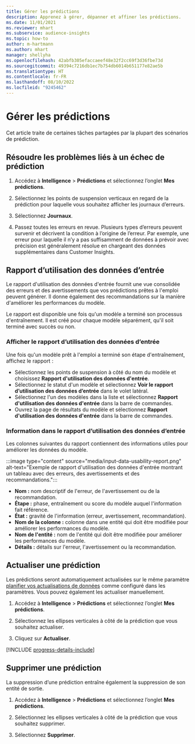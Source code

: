 ```yaml
---
title: Gérer les prédictions
description: Apprenez à gérer, dépanner et affiner les prédictions.
ms.date: 11/01/2021
ms.reviewer: mhart
ms.subservice: audience-insights
ms.topic: how-to
author: m-hartmann
ms.author: mhart
manager: shellyha
ms.openlocfilehash: 42abfb305efaccaeef48e32f2cc69f3d36fbe73d
ms.sourcegitcommit: 49394c7216db1ec7b754db6014b651177e82ae5b
ms.translationtype: HT
ms.contentlocale: fr-FR
ms.lasthandoff: 08/10/2022
ms.locfileid: "9245462"
---
```

# <a name="manage-predictions"></a>Gérer les prédictions

Cet article traite de certaines tâches partagées par la plupart des scénarios de prédiction.

## <a name="troubleshoot-a-failed-prediction"></a>Résoudre les problèmes liés à un échec de prédiction

1. Accédez à **Intelligence** > **Prédictions** et sélectionnez l’onglet **Mes prédictions**.

1. Sélectionnez les points de suspension verticaux en regard de la prédiction pour laquelle vous souhaitez afficher les journaux d’erreurs.

1. Sélectionnez **Journaux**.

1. Passez toutes les erreurs en revue. Plusieurs types d’erreurs peuvent survenir et décrivent la condition à l’origine de l’erreur. Par exemple, une erreur pour laquelle il n’y a pas suffisamment de données à prévoir avec précision est généralement résolue en chargeant des données supplémentaires dans Customer Insights.

## <a name="input-data-usability-report"></a>Rapport d’utilisation des données d’entrée

Le rapport d'utilisation des données d'entrée fournit une vue consolidée des erreurs et des avertissements que vos prédictions prêtes à l'emploi peuvent générer. Il donne également des recommandations sur la manière d'améliorer les performances du modèle.

Le rapport est disponible une fois qu'un modèle a terminé son processus d'entraînement. Il est créé pour chaque modèle séparément, qu'il soit terminé avec succès ou non.

### <a name="view-the-input-data-usability-report"></a>Afficher le rapport d’utilisation des données d’entrée

Une fois qu'un modèle prêt à l'emploi a terminé son étape d'entraînement, affichez le rapport :
- Sélectionnez les points de suspension à côté du nom du modèle et choisissez **Rapport d'utilisation des données d'entrée**.
- Sélectionnez le statut d'un modèle et sélectionnez **Voir le rapport d’utilisation des données d’entrée** dans le volet latéral.
- Sélectionnez l'un des modèles dans la liste et sélectionnez **Rapport d'utilisation des données d'entrée** dans la barre de commandes.
- Ouvrez la page de résultats du modèle et sélectionnez **Rapport d'utilisation des données d'entrée** dans la barre de commandes.

### <a name="information-in-the-input-data-usability-report"></a>Information dans le rapport d’utilisation des données d’entrée

Les colonnes suivantes du rapport contiennent des informations utiles pour améliorer les données du modèle.

:::image type="content" source="media/input-data-usability-report.png" alt-text="Exemple de rapport d'utilisation des données d'entrée montrant un tableau avec des erreurs, des avertissements et des recommandations.":::

- **Nom :** nom descriptif de l'erreur, de l'avertissement ou de la recommandation.
- **Étape :** phase, entraînement ou score du modèle auquel l'information fait référence.
- **État :** gravité de l'information (erreur, avertissement, recommandation).
- **Nom de la colonne :** colonne dans une entité qui doit être modifiée pour améliorer les performances du modèle.
- **Nom de l'entité :** nom de l'entité qui doit être modifiée pour améliorer les performances du modèle.
- **Détails :** détails sur l'erreur, l'avertissement ou la recommandation.

## <a name="refresh-a-prediction"></a>Actualiser une prédiction

Les prédictions seront automatiquement actualisées sur le même paramètre [planifier vos actualisations de données](schedule-refresh.md) comme configuré dans les paramètres. Vous pouvez également les actualiser manuellement.

1. Accédez à **Intelligence** > **Prédictions** et sélectionnez l’onglet **Mes prédictions**.

1. Sélectionnez les ellipses verticales à côté de la prédiction que vous souhaitez actualiser.

1. Cliquez sur **Actualiser**.

[!INCLUDE [progress-details-include](includes/progress-details-pane.md)]

## <a name="delete-a-prediction"></a>Supprimer une prédiction

La suppression d’une prédiction entraîne également la suppression de son entité de sortie.

1. Accédez à **Intelligence** > **Prédictions** et sélectionnez l’onglet **Mes prédictions**.

1. Sélectionnez les ellipses verticales à côté de la prédiction que vous souhaitez supprimer.

1. Sélectionnez **Supprimer**.
